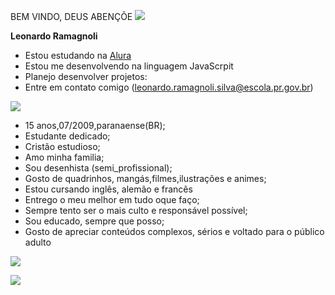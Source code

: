 BEM VINDO, DEUS ABENÇÕE ![](https://images.emojiterra.com/google/android-10/512px/1f4d6.png)

**Leonardo Ramagnoli**
- Estou estudando na [Alura](https://www.alura.com.br/)
- Estou me desenvolvendo na linguagem JavaScrpit
- Planejo desenvolver projetos:
- Entre em contato comigo (leonardo.ramagnoli.silva@escola.pr.gov.br)

![](https://media1.tenor.com/m/TrHi8k3tzFEAAAAd/starman-superman.gif)

- 15 anos,07/2009,paranaense(BR);
- Estudante dedicado;
- Cristão estudioso;
- Amo minha familia; 
- Sou desenhista (semi_profissional);
- Gosto de quadrinhos, mangás,filmes,ilustrações e animes;
- Estou cursando inglês, alemão e francẽs
- Entrego o meu melhor em tudo oque faço;
- Sempre tento ser o mais culto e responsável possível;
- Sou educado, sempre que posso;
- Gosto de apreciar conteúdos complexos, sérios e voltado para o público adulto

![](https://miro.medium.com/v2/resize:fit:736/0*e2FeM-WKmvdXJs9W.jpg)
 
![](https://media1.tenor.com/m/Aw0BFQbd7gcAAAAd/mbappe-bunny.gif)
